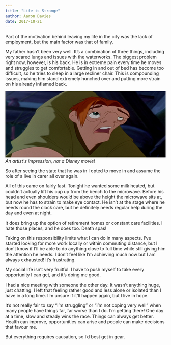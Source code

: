 ```yaml
---
title: "Life is Strange"
author: Aaron Davies
date: 2017-10-21
---
```


Part of the motivation behind leaving my life in the city was the lack of employment, but the main factor was that of family.

My father hasn’t been very well. It’s a combination of three things, including very scared lungs and issues with the waterworks. The biggest problem right now, however, is his back. He is in extreme pain every time he moves and struggles to get comfortable. Getting in and out of bed has become too difficult, so he tries to sleep in a large recliner chair. This is compounding issues, making him stand extremely hunched over and putting more strain on his already inflamed back.

[![An artist's impression, not a Disney movie!](/media/images/blog/hunchback.png)](/media/images/blog/hunchback.png)
_An artist's impression, not a Disney movie!_

So after seeing the state that he was in I opted to move in and assume the role of a live in carer all over again.

All of this came on fairly fast. Tonight he wanted some milk heated, but couldn’t actually lift his cup up from the bench to the microwave. Before his head and even shoulders would be above the height the microwave sits at, but now he has to strain to make eye contact. He isn’t at the stage where he needs round the clock care, but he definitely needs regular help during the day and even at night.

It does bring up the option of retirement homes or constant care facilities. I hate those places, and he does too. Death spas!

Taking on this responsibility limits what I can do in many aspects. I’ve started looking for more work locally or within commuting distance, but I don’t know if I’ll be able to do anything close to full time while still giving him the attention he needs. I don’t feel like I’m achieving much now but I am always exhausted! It’s frustrating.

My social life isn’t very fruitful. I have to push myself to take every opportunity I can get, and it’s doing me good.

I had a nice meeting with someone the other day. It wasn’t anything huge, just chatting. I left that feeling rather good and less alone or isolated than I have in a long time. I’m unsure if it’ll happen again, but I live in hope.

It’s not really fair to say “I’m struggling” or “I’m not coping very well” when many people have things far, far worse than I do. I’m getting there! One day at a time, slow and steady wins the race. Things can always get better. Health can improve, opportunities can arise and people can make decisions that favour me.

But everything requires causation, so I’d best get in gear.
